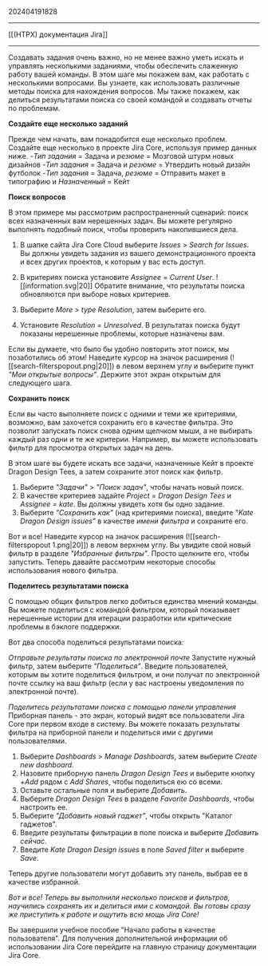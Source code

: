 202404191828
***
[[(HTPX) документация Jira]]
***
Создавать задания очень важно, но не менее важно уметь искать и управлять несколькими заданиями, 
чтобы обеспечить слаженную работу вашей команды. 
В этом шаге мы покажем вам, как работать с несколькими вопросами. 
Вы узнаете, как использовать различные методы поиска для нахождения вопросов. 
Мы также покажем, как делиться результатами поиска со своей командой и создавать отчеты по проблемам.

**Создайте еще несколько заданий**

Прежде чем начать, вам понадобится еще несколько проблем. 
Создайте еще несколько в проекте Jira Core, используя пример данных ниже.
-*Тип задания* = Задача и *резюме* = Мозговой штурм новых дизайнов
-*Тип задания* = Задача и *резюме* = Утвердить новый дизайн футболок
-*Тип задания* = Задача, *резюме* = Отправить макет в типографию и *Назначенный* = Кейт

**Поиск вопросов**

В этом примере мы рассмотрим распространенный сценарий: 
поиск всех назначенных вам нерешенных задач. 
Вы можете регулярно выполнять подобный поиск, 
чтобы проверить накопившиеся дела.

1. В шапке сайта Jira Core Cloud выберите *Issues* > *Search for Issues*.
   Вы должны увидеть задания из вашего демонстрационного проекта и всех других проектов, к которым у вас есть доступ. 

2. В критериях поиска установите *Assignee* = *Current User*.
   ![[information.svg|20]] Обратите внимание, что результаты поиска обновляются при выборе новых критериев.

3. Выберите *More* > *type Resolution*, затем выберите его.
4. Установите *Resolution* = *Unresolved*. 
   В результатах поиска будут показаны нерешенные проблемы, которые назначены вам.

Если вы думаете, что было бы удобно повторить этот поиск, мы позаботились об этом! 
Наведите курсор на значок расширения (![[search-filterspopout.png|20]]) в левом верхнем углу и выберите пункт *"Мои открытые вопросы"*. 
Держите этот экран открытым для следующего шага.

**Сохранить поиск**

Если вы часто выполняете поиск с одними и теми же критериями, 
возможно, вам захочется сохранить его в качестве фильтра. 
Это позволит запускать поиск снова одним щелчком мыши, 
а не выбирать каждый раз одни и те же критерии. 
Например, вы можете использовать фильтр для просмотра открытых задач на день.

В этом шаге вы будете искать все задачи, 
назначенные Кейт в проекте Dragon Design Tees, 
а затем сохраните этот поиск как фильтр.

1. Выберите *"Задачи"* > *"Поиск задач"*, чтобы начать новый поиск.
2. В качестве критериев задайте *Project* = *Dragon Design Tees* и *Assignee = kate*. 
   Вы должны увидеть хотя бы одно задание. 
3. Выберите *"Сохранить как"* (над критериями поиска), 
   введите "*Kate Dragon Design issues"* в качестве *имени фильтра* и сохраните его.

Вот и все! 
Наведите курсор на значок расширения (![[search-filterspopout 1.png|20]]) в левом верхнем углу. 
Вы увидите свой новый фильтр в разделе *"Избранные фильтры"*.
Просто щелкните его, чтобы запустить. 
Теперь давайте рассмотрим некоторые способы использования нового фильтра.

**Поделитесь результатами поиска**

С помощью общих фильтров легко добиться единства мнений команды. 
Вы можете поделиться с командой фильтром, 
который показывает нерешенные истории для итерации разработки или критические проблемы в бэклоге поддержки.

Вот два способа поделиться результатами поиска:

*Отправьте результаты поиска по электронной почте*
Запустите нужный фильтр, затем выберите *"Поделиться"*. 
Введите пользователей, которым вы хотите поделиться фильтром, 
и они получат по электронной почте ссылку на ваш фильтр 
(если у вас настроены уведомления по электронной почте).

*Поделитесь результатами поиска с помощью панели управления*
Приборная панель - это экран, который видят все пользователи Jira Core при первом входе в систему. Вы можете показать результаты фильтра на приборной панели и поделиться ими с другими пользователями.

1. Выберите *Dashboards* > *Manage Dashboards*, затем выберите *Create new dashboard*.
2. Назовите приборную панель *Dragon Design Tees* и выберите кнопку *+Add* рядом с *Add Shares*, чтобы поделиться ею со всеми.
3. Оставьте остальные поля и выберите *Добавить*.
4. Выберите *Dragon Design Tees* в разделе *Favorite Dashboards*, чтобы настроить ее.
5. Выберите *"Добавить новый гаджет"*, чтобы открыть "Каталог гаджетов".
7. Введите результаты фильтрации в поле поиска и выберите *Добавить сейчас*.
8. Введите *Kate Dragon Design issues* в поле *Saved filter* и выберите *Save*.

Теперь другие пользователи могут добавить эту панель, выбрав ее в качестве избранной.

*Вот и все! 
Теперь вы выполнили несколько поисков и фильтров, научились сохранять их и делиться ими с командой. 
Вы готовы сразу же приступить к работе и ощутить всю мощь Jira Core!*

Вы завершили учебное пособие "Начало работы в качестве пользователя". 
Для получения дополнительной информации об использовании Jira Core 
перейдите на главную страницу документации Jira Core. 